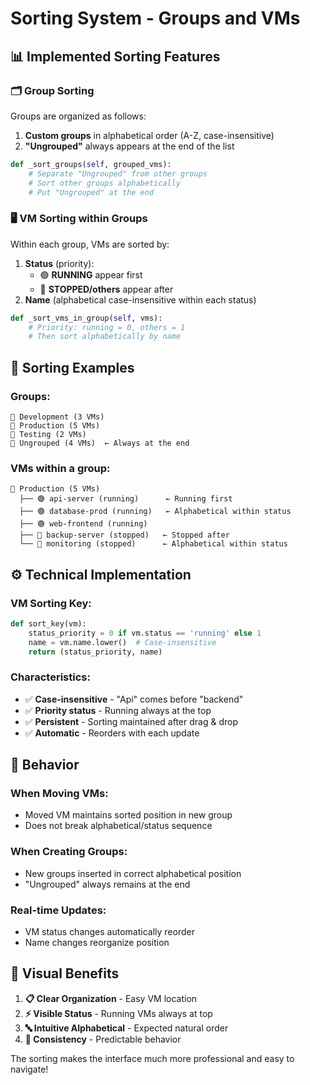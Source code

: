 # Sorting System - Groups and VMs

## 📊 Implemented Sorting Features

### 🗂️ **Group Sorting**
Groups are organized as follows:
1. **Custom groups** in alphabetical order (A-Z, case-insensitive)
2. **"Ungrouped"** always appears at the end of the list

```python
def _sort_groups(self, grouped_vms):
    # Separate "Ungrouped" from other groups
    # Sort other groups alphabetically
    # Put "Ungrouped" at the end
```

### 🖥️ **VM Sorting within Groups**
Within each group, VMs are sorted by:
1. **Status** (priority):
   - 🟢 **RUNNING** appear first
   - 🔴 **STOPPED/others** appear after
2. **Name** (alphabetical case-insensitive within each status)

```python
def _sort_vms_in_group(self, vms):
    # Priority: running = 0, others = 1
    # Then sort alphabetically by name
```

## 🎯 **Sorting Examples**

### **Groups:**
```
📁 Development (3 VMs)
📁 Production (5 VMs)  
📁 Testing (2 VMs)
📁 Ungrouped (4 VMs)  ← Always at the end
```

### **VMs within a group:**
```
📁 Production (5 VMs)
  ├── 🟢 api-server (running)      ← Running first
  ├── 🟢 database-prod (running)   ← Alphabetical within status
  ├── 🟢 web-frontend (running)    
  ├── 🔴 backup-server (stopped)   ← Stopped after
  └── 🔴 monitoring (stopped)      ← Alphabetical within status
```

## ⚙️ **Technical Implementation**

### **VM Sorting Key:**
```python
def sort_key(vm):
    status_priority = 0 if vm.status == 'running' else 1
    name = vm.name.lower()  # Case-insensitive
    return (status_priority, name)
```

### **Characteristics:**
- ✅ **Case-insensitive** - "Api" comes before "backend"
- ✅ **Priority status** - Running always at the top
- ✅ **Persistent** - Sorting maintained after drag & drop
- ✅ **Automatic** - Reorders with each update

## 🔄 **Behavior**

### **When Moving VMs:**
- Moved VM maintains sorted position in new group
- Does not break alphabetical/status sequence

### **When Creating Groups:**
- New groups inserted in correct alphabetical position
- "Ungrouped" always remains at the end

### **Real-time Updates:**
- VM status changes automatically reorder
- Name changes reorganize position

## 🎨 **Visual Benefits**

1. **📋 Clear Organization** - Easy VM location
2. **⚡ Visible Status** - Running VMs always at top
3. **🔤 Intuitive Alphabetical** - Expected natural order
4. **📌 Consistency** - Predictable behavior

The sorting makes the interface much more professional and easy to navigate!